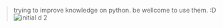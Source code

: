 > trying to improve knowledge on python. be wellcome to use them. :D
![initial d 2](https://media.giphy.com/media/vZRdMe89bFkTm/giphy.gif)
